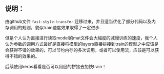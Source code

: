 ## 说明：

由github文件 `fast-style-transfer` 迁移过来，并且适当优化了部分代码以及内存调用的规则，貌似train速度效果取得了一定进步.

但是个人认为直接进行读取model的mat文件会大幅度的减慢训练的速度，我个人认为参数的调用方式最好是直接将模型的layers直接拼接到train的模型之中应该是会获得不错的效果的，可以节约内存的多次调用，或者可以使用流，应该是可以获得不错的效果的。

后续使用keras看看是否可以用层的拼接去加快train！